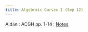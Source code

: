 ```yaml
---
title: Algebraic Curves I (Sep 12)
---
```


Aidan
: ACGH pp. 1-14
  : [Notes](GTMod/notesweek1.pdf)

